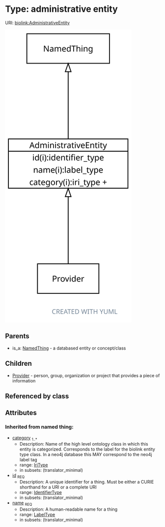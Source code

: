 
# Type: administrative entity




URI: [biolink:AdministrativeEntity](https://w3id.org/biolink/vocab/AdministrativeEntity)


![img](images/AdministrativeEntity.svg)

## Parents

 *  is_a: [NamedThing](NamedThing.md) - a databased entity or concept/class

## Children

 * [Provider](Provider.md) - person, group, organization or project that provides a piece of information

## Referenced by class


## Attributes


### Inherited from named thing:

 * [category](category.md)  <sub>1..*</sub>
    * Description: Name of the high level ontology class in which this entity is categorized. Corresponds to the label for the biolink entity type class. In a neo4j database this MAY correspond to the neo4j label tag
    * range: [IriType](types/IriType.md)
    * in subsets: (translator_minimal)
 * [id](id.md)  <sub>REQ</sub>
    * Description: A unique identifier for a thing. Must be either a CURIE shorthand for a URI or a complete URI
    * range: [IdentifierType](types/IdentifierType.md)
    * in subsets: (translator_minimal)
 * [name](name.md)  <sub>REQ</sub>
    * Description: A human-readable name for a thing
    * range: [LabelType](types/LabelType.md)
    * in subsets: (translator_minimal)
